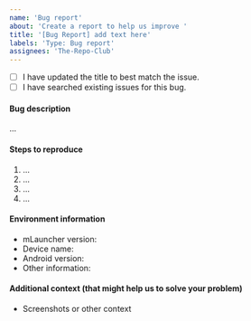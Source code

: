```yaml
---
name: 'Bug report'
about: 'Create a report to help us improve '
title: '[Bug Report] add text here'
labels: 'Type: Bug report'
assignees: 'The-Repo-Club'
---
```


- [ ] I have updated the title to best match the issue.
- [ ] I have searched existing issues for this bug.

#### Bug description <!-- to be filled in -->

...

#### Steps to reproduce <!-- to be filled in -->

1. ...
2. ...
3. ...
4. ...

#### Environment information <!-- to be filled in -->

- mLauncher version:
- Device name:
- Android version:
- Other information:

#### Additional context (that might help us to solve your problem) <!-- to be filled in or removed -->

- Screenshots or other context
